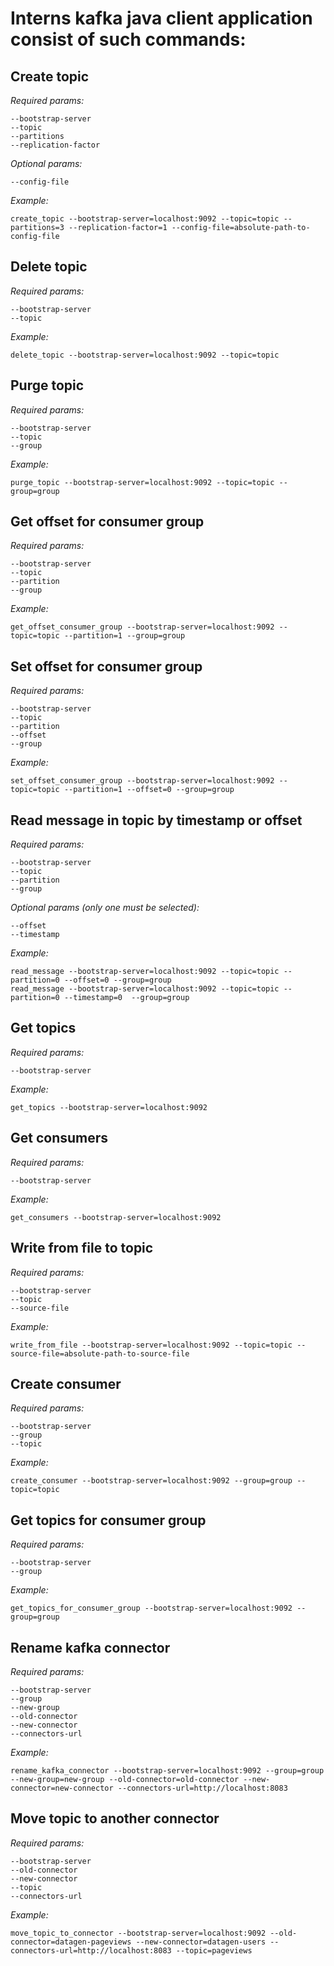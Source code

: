 # Interns kafka java client application consist of such commands:
## Create topic

_Required params:_

    --bootstrap-server
    --topic
    --partitions
    --replication-factor

_Optional params:_

    --config-file    

_Example:_
```
create_topic --bootstrap-server=localhost:9092 --topic=topic --partitions=3 --replication-factor=1 --config-file=absolute-path-to-config-file
```

## Delete topic

_Required params:_

    --bootstrap-server
    --topic

_Example:_
```
delete_topic --bootstrap-server=localhost:9092 --topic=topic
```

## Purge topic

_Required params:_

    --bootstrap-server
    --topic
    --group

_Example:_
```
purge_topic --bootstrap-server=localhost:9092 --topic=topic --group=group
```

## Get offset for consumer group

_Required params:_

    --bootstrap-server
    --topic
    --partition
    --group

_Example:_
```
get_offset_consumer_group --bootstrap-server=localhost:9092 --topic=topic --partition=1 --group=group
```

## Set offset for consumer group

_Required params:_

    --bootstrap-server
    --topic
    --partition
    --offset
    --group

_Example:_
```
set_offset_consumer_group --bootstrap-server=localhost:9092 --topic=topic --partition=1 --offset=0 --group=group
```

## Read message in topic by timestamp or offset

_Required params:_

    --bootstrap-server
    --topic
    --partition
    --group

_Optional params (only one must be selected):_

    --offset
    --timestamp

_Example:_
```
read_message --bootstrap-server=localhost:9092 --topic=topic --partition=0 --offset=0 --group=group
read_message --bootstrap-server=localhost:9092 --topic=topic --partition=0 --timestamp=0  --group=group
```

## Get topics

_Required params:_

    --bootstrap-server

_Example:_
```
get_topics --bootstrap-server=localhost:9092
```

## Get consumers

_Required params:_

    --bootstrap-server

_Example:_
```
get_consumers --bootstrap-server=localhost:9092
```

## Write from file to topic

_Required params:_

    --bootstrap-server
    --topic
    --source-file

_Example:_
```
write_from_file --bootstrap-server=localhost:9092 --topic=topic --source-file=absolute-path-to-source-file
```

## Create consumer

_Required params:_

    --bootstrap-server
    --group
    --topic

_Example:_
```
create_consumer --bootstrap-server=localhost:9092 --group=group --topic=topic
```

## Get topics for consumer group

_Required params:_

    --bootstrap-server
    --group

_Example:_
```
get_topics_for_consumer_group --bootstrap-server=localhost:9092 --group=group
```

## Rename kafka connector

_Required params:_

    --bootstrap-server
    --group
    --new-group
    --old-connector
    --new-connector
    --connectors-url

_Example:_
```
rename_kafka_connector --bootstrap-server=localhost:9092 --group=group --new-group=new-group --old-connector=old-connector --new-connector=new-connector --connectors-url=http://localhost:8083
```
## Move topic to another connector

_Required params:_

    --bootstrap-server
    --old-connector
    --new-connector
    --topic
    --connectors-url
_Example:_
```
move_topic_to_connector --bootstrap-server=localhost:9092 --old-connector=datagen-pageviews --new-connector=datagen-users --connectors-url=http://localhost:8083 --topic=pageviews
```
